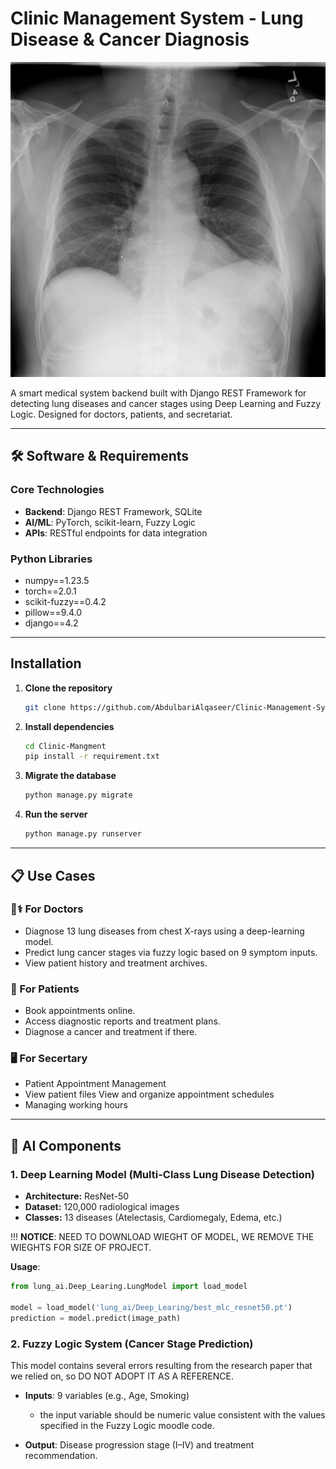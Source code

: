 # Clinic Management System - Lung Disease & Cancer Diagnosis

![Project Overview](Clinic-Mangment/media/images/Atelectasis.png)

A smart medical system backend built with Django REST Framework for detecting lung diseases and cancer stages using Deep Learning and Fuzzy Logic. Designed for doctors, patients, and secretariat.

---

## 🛠️ Software & Requirements

### Core Technologies
- **Backend**: Django REST Framework, SQLite
- **AI/ML**: PyTorch, scikit-learn, Fuzzy Logic
- **APIs**: RESTful endpoints for data integration

### Python Libraries
- numpy==1.23.5
- torch==2.0.1
- scikit-fuzzy==0.4.2
- pillow==9.4.0
- django==4.2

---

## Installation

1. **Clone the repository**  
   ```bash
   git clone https://github.com/AbdulbariAlqaseer/Clinic-Management-System---Lung-Disease-Cancer-Diagnosis.git
   ```
2. **Install dependencies**
   ```bash
   cd Clinic-Mangment
   pip install -r requirement.txt
   ```
3. **Migrate the database**
   ```bash
   python manage.py migrate
   ```
4. **Run the server**
   ```bash
   python manage.py runserver
   ```

---

## 📋 Use Cases

### 👨⚕️ For Doctors
- Diagnose 13 lung diseases from chest X-rays using a deep-learning model.  
- Predict lung cancer stages via fuzzy logic based on 9 symptom inputs.  
- View patient history and treatment archives.  

### 👤 For Patients
- Book appointments online.  
- Access diagnostic reports and treatment plans. 
- Diagnose a cancer and treatment if there.

### 🖥️ For Secertary
- Patient Appointment Management
- View patient files View and organize appointment schedules
- Managing working hours 

---

## 🤖 AI Components

### 1. Deep Learning Model (Multi-Class Lung Disease Detection)
- **Architecture:** ResNet-50  
- **Dataset:** 120,000 radiological images  
- **Classes:** 13 diseases (Atelectasis, Cardiomegaly, Edema, etc.)

!!! **NOTICE**:
    NEED TO DOWNLOAD WIEGHT OF MODEL, WE REMOVE THE WIEGHTS FOR SIZE OF PROJECT.

**Usage**:
```python
from lung_ai.Deep_Learing.LungModel import load_model

model = load_model('lung_ai/Deep_Learing/best_mlc_resnet50.pt')
prediction = model.predict(image_path)
```

### 2. Fuzzy Logic System (Cancer Stage Prediction)
This model contains several errors resulting from the research paper that we relied on, so DO NOT ADOPT IT AS A REFERENCE.
- **Inputs**: 9 variables (e.g., Age, Smoking)
   - the input variable should be numeric value consistent with the values specified in the Fuzzy Logic moodle code.

- **Output**: Disease progression stage (I–IV) and treatment recommendation.
